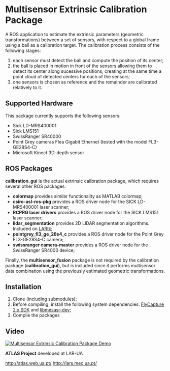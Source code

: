 # Multisensor Extrinsic Calibration Package

A ROS application to estimate the extrinsic parameters (geometric transformations) between a set of sensors, with respect to a global frame using a ball as a calibration target. The calibration process consists of the following stages:

1. each sensor must detect the ball and compute the position of its center;
2. the ball is placed in motion in front of the sensors allowing them to detect its center along sucessive positions, creating at the same time a point cloud of detected centers for each of the sensors;
3. one sensors is chosen as reference and the remainder are calibrated relatively to it.

## Supported Hardware

This package currently supports the following sensors:
- Sick LD-MRS400001
- Sick LMS151
- SwissRanger SR40000
- Point Grey cameras Flea Gigabit Ethernet (tested with the model FL3-GE28S4-C)
- Microsoft Kinect 3D-depth sensor

## ROS Packages

**calibration_gui** is the actual extrinsic calibration package, which requires several other ROS packages:

- **colormap** provides similar functionality as MATLAB colormap;
- **csiro-asl-ros-pkg** provides a ROS driver node for the SICK LD-MRS400001 laser scanner;
- **RCPRG laser drivers** provides a ROS driver node for the SICK LMS151 laser scanner;
- **lidar_segmentation** provides 2D LIDAR segmentation algorithms. Included on [LARtk](http://lars.mec.ua.pt/lartk4/);
- **pointgrey_fl3_ge_28s4_c** provides a ROS driver node for the Point Grey FL3-GE28S4-C camera;
- **swissranger camera-master** provides a ROS driver node for the SwissRanger SR4000 device;

Finally, the **multisensor_fusion** package is not required by the calibration package (**calibration_gui**), but is included since it performs multisensor data combination using the previously estimated geometric transformations.


## Installation

1. Clone (including submodules);
2. Before compiling, install the following system dependencies: [FlyCapture 2.x SDK](https://www.ptgrey.com/support/downloads) and [libmesasr-dev](http://hptg.com/industrial/);
3. Compile the packages

## Video

[![Multisensor Extrinsic Calibration Package Demo](http://i.imgur.com/ZLJIOG6.png)](https://www.youtube.com/watch?v=0umgCqLqCCM)



**ATLAS Project** developed at LAR-UA

http://atlas.web.ua.pt/
http://lars.mec.ua.pt/
